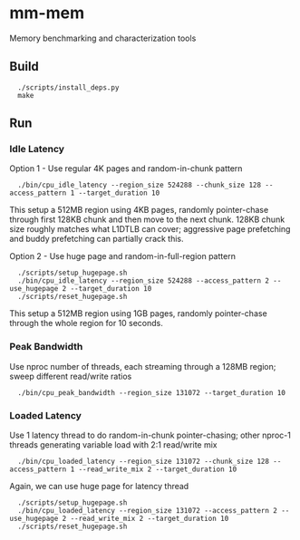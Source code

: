 # mm-mem
Memory benchmarking and characterization tools

## Build
```
  ./scripts/install_deps.py
  make
```

## Run
### Idle Latency
Option 1 - Use regular 4K pages and random-in-chunk pattern
```
  ./bin/cpu_idle_latency --region_size 524288 --chunk_size 128 --access_pattern 1 --target_duration 10
```
This setup a 512MB region using 4KB pages, randomly pointer-chase through first 128KB chunk and then move to the next chunk.
128KB chunk size roughly matches what L1DTLB can cover; aggressive page prefetching and buddy prefetching can partially crack this.

Option 2 - Use huge page and random-in-full-region pattern
```
  ./scripts/setup_hugepage.sh
  ./bin/cpu_idle_latency --region_size 524288 --access_pattern 2 --use_hugepage 2 --target_duration 10
  ./scripts/reset_hugepage.sh
```
This setup a 512MB region using 1GB pages, randomly pointer-chase through the whole region for 10 seconds.

### Peak Bandwidth
Use nproc number of threads, each streaming through a 128MB region; sweep different read/write ratios
```
  ./bin/cpu_peak_bandwidth --region_size 131072 --target_duration 10
```

### Loaded Latency
Use 1 latency thread to do random-in-chunk pointer-chasing; other nproc-1 threads generating variable load with 2:1 read/write mix
```
  ./bin/cpu_loaded_latency --region_size 131072 --chunk_size 128 --access_pattern 1 --read_write_mix 2 --target_duration 10
```

Again, we can use huge page for latency thread
```
  ./scripts/setup_hugepage.sh
  ./bin/cpu_loaded_latency --region_size 131072 --access_pattern 2 --use_hugepage 2 --read_write_mix 2 --target_duration 10
  ./scripts/reset_hugepage.sh
```
